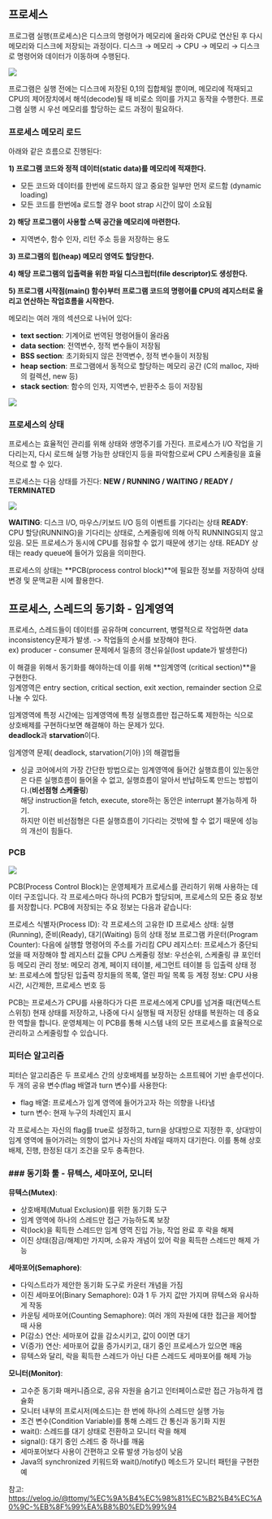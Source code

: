 ## 프로세스

프로그램 실행(프로세스)은 디스크의 명령어가 메모리에 올라와 CPU로 연산된 후 다시 메모리와 디스크에 저장되는 과정이다. 디스크 → 메모리 → CPU → 메모리 → 디스크로 명령어와 데이터가 이동하며 수행된다.

![](https://i.imgur.com/nDhrBlE.png)


프로그램은 실행 전에는 디스크에 저장된 0,1의 집합체일 뿐이며, 메모리에 적재되고 CPU의 제어장치에서 해석(decode)될 때 비로소 의미를 가지고 동작을 수행한다. 프로그램 실행 시 우선 메모리를 할당하는 로드 과정이 필요하다.

### 프로세스 메모리 로드

아래와 같은 흐름으로 진행된다:

**1) 프로그램 코드와 정적 데이터(static data)를 메모리에 적재한다.**

- 모든 코드와 데이터를 한번에 로드하지 않고 중요한 일부만 먼저 로드함 (dynamic loading)
- 모든 코드를 한번에a 로드할 경우 boot strap 시간이 많이 소요됨

**2) 해당 프로그램이 사용할 스택 공간을 메모리에 마련한다.**

- 지역변수, 함수 인자, 리턴 주소 등을 저장하는 용도

**3) 프로그램의 힙(heap) 메모리 영역도 할당한다.**

**4) 해당 프로그램의 입출력을 위한 파일 디스크립터(file descriptor)도 생성한다.**

**5) 프로그램 시작점(main() 함수)부터 프로그램 코드의 명령어를 CPU의 레지스터로 올리고 연산하는 작업흐름을 시작한다.**

메모리는 여러 개의 섹션으로 나뉘어 있다:

- **text section**: 기계어로 번역된 명령어들이 올라옴
- **data section**: 전역변수, 정적 변수들이 저장됨
- **BSS section**: 초기화되지 않은 전역변수, 정적 변수들이 저장됨
- **heap section**: 프로그램에서 동적으로 할당하는 메모리 공간 (C의 malloc, 자바의 컬렉션, new 등)
- **stack section**: 함수의 인자, 지역변수, 반환주소 등이 저장됨

![](https://i.imgur.com/FOKvQct.png)


### 프로세스의 상태

프로세스는 효율적인 관리를 위해 상태와 생명주기를 가진다. 프로세스가 I/O 작업을 기다리는지, 다시 로드해 실행 가능한 상태인지 등을 파악함으로써 CPU 스케줄링을 효율적으로 할 수 있다.

프로세스는 다음 상태를 가진다: **NEW / RUNNING / WAITING / READY / TERMINATED**

![](https://i.imgur.com/4xuyjc1.png)


**WAITING**: 디스크 I/O, 마우스/키보드 I/O 등의 이벤트를 기다리는 상태 
**READY**: CPU 할당(RUNNING)을 기다리는 상태로, 스케줄링에 의해 아직 RUNNING되지 않고 있음. 모든 프로세스가 동시에 CPU를 점유할 수 없기 때문에 생기는 상태. READY 상태는 ready queue에 들어가 있음을 의미한다.

프로세스의 상태는 **PCB(process control block)**에 필요한 정보를 저장하여 상태변경 및 문맥교환 시에 활용한다.





## 프로세스, 스레드의 동기화 - 임계영역

프로세스, 스레드들이 데이터를 공유하며 concurrent, 병렬적으로 작업하면 data inconsistency문제가 발생. -> 작업들의 순서를 보장해야 한다.  
ex) producer - consumer 문제에서 일종의 갱신유실(lost update가 발생한다)

이 해결을 위해서 동기화를 해야하는데 이를 위해 **임계영역 (critical section)**을 구현한다.  
임계영역은 entry section, critical section, exit xection, remainder section 으로 나눌 수 있다.

임계영역에 특정 시간에는 임계영역에 특정 실행흐름만 접근하도록 제한하는 식으로  
상호배제를 구현하다보면 해결해야 하는 문제가 있다.  
**deadlock**과 **starvation**이다.

임계영역 문제( deadlock, starvation(기아) )의 해결법들

- 싱글 코어에서의 가장 간단한 방법으로는 임계영역에 들어간 실행흐름이 있는동안은 다른 실행흐름이 들어올 수 없고, 실행흐름이 알아서 반납하도록 만드는 방법이다.(**비선점형 스케줄링**)  
    해당 instruction을 fetch, execute, store하는 동안은 interrupt 불가능하게 하기.  
    하지만 이런 비선점형은 다른 실행흐름이 기다리는 것밖에 할 수 없기 때문에 성능의 개선이 힘들다.

### PCB
![](https://i.imgur.com/Fz7stpX.png)

PCB(Process Control Block)는 운영체제가 프로세스를 관리하기 위해 사용하는 데이터 구조입니다. 각 프로세스마다 하나의 PCB가 할당되며, 프로세스의 모든 중요 정보를 저장합니다.
PCB에 저장되는 주요 정보는 다음과 같습니다:

프로세스 식별자(Process ID): 각 프로세스의 고유한 ID
프로세스 상태: 실행(Running), 준비(Ready), 대기(Waiting) 등의 상태 정보
프로그램 카운터(Program Counter): 다음에 실행할 명령어의 주소를 가리킴
CPU 레지스터: 프로세스가 중단되었을 때 저장해야 할 레지스터 값들
CPU 스케줄링 정보: 우선순위, 스케줄링 큐 포인터 등
메모리 관리 정보: 메모리 경계, 페이지 테이블, 세그먼트 테이블 등
입출력 상태 정보: 프로세스에 할당된 입출력 장치들의 목록, 열린 파일 목록 등
계정 정보: CPU 사용 시간, 시간제한, 프로세스 번호 등

PCB는 프로세스가 CPU를 사용하다가 다른 프로세스에게 CPU를 넘겨줄 때(컨텍스트 스위칭) 현재 상태를 저장하고, 나중에 다시 실행될 때 저장된 상태를 복원하는 데 중요한 역할을 합니다. 운영체제는 이 PCB를 통해 시스템 내의 모든 프로세스를 효율적으로 관리하고 스케줄링할 수 있습니다.



### 피터슨 알고리즘

피터슨 알고리즘은 두 프로세스 간의 상호배제를 보장하는 소프트웨어 기반 솔루션이다. 두 개의 공유 변수(flag 배열과 turn 변수)를 사용한다:

- flag 배열: 프로세스가 임계 영역에 들어가고자 하는 의향을 나타냄
- turn 변수: 현재 누구의 차례인지 표시

각 프로세스는 자신의 flag를 true로 설정하고, turn을 상대방으로 지정한 후, 상대방이 임계 영역에 들어가려는 의향이 없거나 자신의 차례일 때까지 대기한다. 이를 통해 상호배제, 진행, 한정된 대기 조건을 모두 충족한다.

### ### 동기화 툴 - 뮤텍스, 세마포어, 모니터

**뮤텍스(Mutex)**:

- 상호배제(Mutual Exclusion)를 위한 동기화 도구
- 임계 영역에 하나의 스레드만 접근 가능하도록 보장
- 락(lock)을 획득한 스레드만 임계 영역 진입 가능, 작업 완료 후 락을 해제
- 이진 상태(잠금/해제)만 가지며, 소유자 개념이 있어 락을 획득한 스레드만 해제 가능

**세마포어(Semaphore)**:

- 다익스트라가 제안한 동기화 도구로 카운터 개념을 가짐
- 이진 세마포어(Binary Semaphore): 0과 1 두 가지 값만 가지며 뮤텍스와 유사하게 작동
- 카운팅 세마포어(Counting Semaphore): 여러 개의 자원에 대한 접근을 제어할 때 사용
- P(감소) 연산: 세마포어 값을 감소시키고, 값이 0이면 대기
- V(증가) 연산: 세마포어 값을 증가시키고, 대기 중인 프로세스가 있으면 깨움
- 뮤텍스와 달리, 락을 획득한 스레드가 아닌 다른 스레드도 세마포어를 해제 가능

**모니터(Monitor)**:

- 고수준 동기화 매커니즘으로, 공유 자원을 숨기고 인터페이스로만 접근 가능하게 캡슐화
- 모니터 내부의 프로시저(메소드)는 한 번에 하나의 스레드만 실행 가능
- 조건 변수(Condition Variable)를 통해 스레드 간 통신과 동기화 지원
- wait(): 스레드를 대기 상태로 전환하고 모니터 락을 해제
- signal(): 대기 중인 스레드 중 하나를 깨움
- 세마포어보다 사용이 간편하고 오류 발생 가능성이 낮음
- Java의 synchronized 키워드와 wait()/notify() 메소드가 모니터 패턴을 구현한 예




참고: https://velog.io/@ttomy/%EC%9A%B4%EC%98%81%EC%B2%B4%EC%A0%9C-%EB%8F%99%EA%B8%B0%ED%99%94